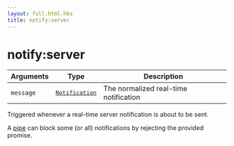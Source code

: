 ```yaml
---
layout: full.html.hbs
title: notify:server
---
```


# notify:server

<SinceBadge version="1.0.0" />

| Arguments | Type                                                                 | Description                           |
| --------- | -------------------------------------------------------------------- | ------------------------------------- |
| `message` | <pre><a href=/api/1/essentials/notifications/>Notification</a></pre> | The normalized real-time notification |

Triggered whenever a real-time server notification is about to be sent.

A [pipe](/plugins/1/essentials/pipes/) can block some (or all) notifications by rejecting the provided promise.
